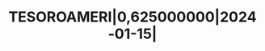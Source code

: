 ---
layout: asset
title: TESOROAMERI|0,625000000|2024-01-15|                         
isin: US912828B253
---